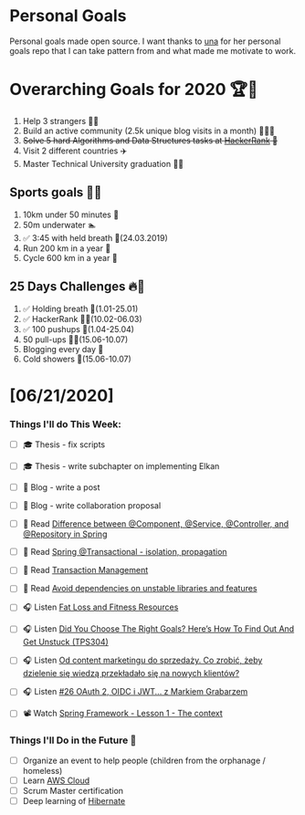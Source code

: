 Personal Goals
==============
Personal goals made open source. I want thanks to [una](https://github.com/una/personal-goals) for her personal goals repo that I can take pattern from and what made me motivate to work. 

# Overarching Goals for 2020 🏆🥇
1. Help 3 strangers 🧚‍♂️
2. Build an active community (2.5k unique blog visits in a month) 🧑‍🤝‍🧑
3. ~~Solve 5 hard Algorithms and Data Structures tasks at [HackerRank](https://www.hackerrank.com/) 💙~~
4. Visit 2 different countries ✈️
5. Master Technical University graduation 👨‍🎓

## Sports goals 💪🥈
1. 10km under 50 minutes 👟
2. 50m underwater 🏊
3. ✅ 3:45 with held breath 🧘(24.03.2019)
4. Run 200 km in a year 🏃
5. Cycle 600 km in a year 🚴

## 25 Days Challenges 🔥🥉
1. ✅ Holding breath 🧘(1.01-25.01)
2. ✅ HackerRank 👨‍💻(10.02-06.03)
3. ✅ 100 pushups 🙇(1.04-25.04)
4. 50 pull-ups 🏋️‍♂️(15.06-10.07)
5. Blogging every day 📝
6. Cold showers 🚿(15.06-10.07)

# [06/21/2020]

### Things I'll do This Week:

- [ ] ‍🎓 Thesis - fix scripts
- [ ] ‍🎓 Thesis - write subchapter on implementing Elkan
- [ ] 📝 Blog - write a post
- [ ] 📝 Blog - write collaboration proposal
- [ ] 📗 Read [Difference between @Component, @Service, @Controller, and @Repository in Spring](https://javarevisited.blogspot.com/2017/11/difference-between-component-service.html#ixzz6P8aSoQeX)
- [ ] 📗 Read [Spring @Transactional - isolation, propagation](https://stackoverflow.com/questions/8490852/spring-transactional-isolation-propagation)
- [ ] 📗 Read [Transaction Management](https://docs.spring.io/spring/docs/current/spring-framework-reference/data-access.html)
- [ ] 📗 Read [Avoid dependencies on unstable libraries and features](https://jlbp.dev/JLBP-4)
- [ ] 🎧 Listen [Fat Loss and Fitness Resources](https://youtu.be/p_caT8AmgAg)
- [ ] 🎧 Listen [Did You Choose The Right Goals? Here’s How To Find Out And Get Unstuck (TPS304)](https://www.asianefficiency.com/podcast/304-right-goals/)
- [ ] 🎧 Listen [Od content marketingu do sprzedaży. Co zrobić, żeby dzielenie się wiedzą przekładało się na nowych klientów?](https://malawielkafirma.pl/od-content-marketingu-do-sprzedazy/)
- [ ] 🎧 Listen [#26 OAuth 2, OIDC i JWT... z Markiem Grabarzem](https://patoarchitekci.io/26/)
- [ ] 📽️ Watch [Spring Framework - Lesson 1 - The context](https://youtu.be/m-L-r862J-E?list=PLEocw3gLFc8Vli5p6rWHnNcYxFRbaIfIJ)


### Things I'll Do in the Future 🏅
- [ ] Organize an event to help people (children from the orphanage / homeless)
- [ ] Learn [AWS Cloud](https://www.youtube.com/user/Nephaste20/featured)
- [ ] Scrum Master certification
- [ ] Deep learning of [Hibernate](https://docs.jboss.org/hibernate/orm/5.4/userguide/html_single/Hibernate_User_Guide.html)
